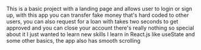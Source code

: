 This is a basic project with a landing page and allows user to login or sign up, with this app you can transfer fake money that's hard coded to other users, you can also request for a loan with takes two seconds to get approved and you can close your account there's really nothing so special about it I just wanted to learn new skills I learn in React.js like useState and some other basics, the app also has smooth scrolling 
